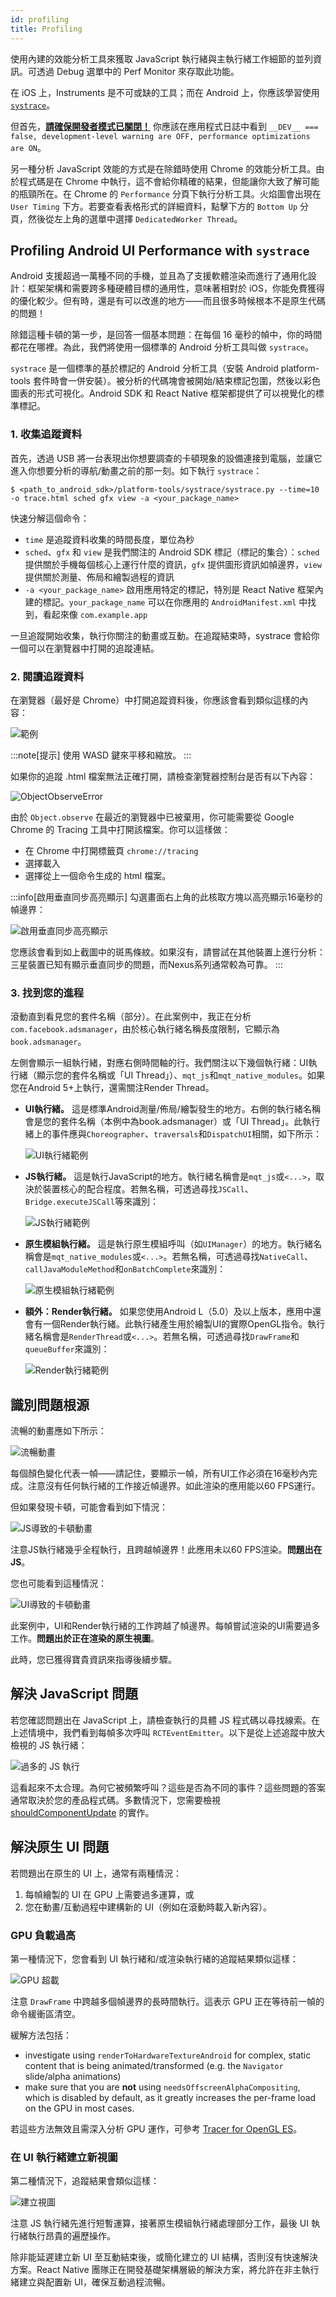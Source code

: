 ```yaml
---
id: profiling
title: Profiling
---
```


使用內建的效能分析工具來獲取 JavaScript 執行緒與主執行緒工作細節的並列資訊。可透過 Debug 選單中的 Perf Monitor 來存取此功能。

在 iOS 上，Instruments 是不可或缺的工具；而在 Android 上，你應該學習使用 [`systrace`](profiling.md#profiling-android-ui-performance-with-systrace)。

但首先，[**請確保開發者模式已關閉！**](performance.md#running-in-development-mode-devtrue) 你應該在應用程式日誌中看到 `__DEV__ === false, development-level warning are OFF, performance optimizations are ON`。

另一種分析 JavaScript 效能的方式是在除錯時使用 Chrome 的效能分析工具。由於程式碼是在 Chrome 中執行，這不會給你精確的結果，但能讓你大致了解可能的瓶頸所在。在 Chrome 的 `Performance` 分頁下執行分析工具。火焰圖會出現在 `User Timing` 下方。若要查看表格形式的詳細資料，點擊下方的 `Bottom Up` 分頁，然後從左上角的選單中選擇 `DedicatedWorker Thread`。

## Profiling Android UI Performance with `systrace`

Android 支援超過一萬種不同的手機，並且為了支援軟體渲染而進行了通用化設計：框架架構和需要跨多種硬體目標的通用性，意味著相對於 iOS，你能免費獲得的優化較少。但有時，還是有可以改進的地方——而且很多時候根本不是原生代碼的問題！

除錯這種卡頓的第一步，是回答一個基本問題：在每個 16 毫秒的幀中，你的時間都花在哪裡。為此，我們將使用一個標準的 Android 分析工具叫做 `systrace`。

`systrace` 是一個標準的基於標記的 Android 分析工具（安裝 Android platform-tools 套件時會一併安裝）。被分析的代碼塊會被開始/結束標記包圍，然後以彩色圖表的形式可視化。Android SDK 和 React Native 框架都提供了可以視覺化的標準標記。

### 1. 收集追蹤資料

首先，透過 USB 將一台表現出你想要調查的卡頓現象的設備連接到電腦，並讓它進入你想要分析的導航/動畫之前的那一刻。如下執行 `systrace`：

```shell
$ <path_to_android_sdk>/platform-tools/systrace/systrace.py --time=10 -o trace.html sched gfx view -a <your_package_name>
```

快速分解這個命令：

- `time` 是追蹤資料收集的時間長度，單位為秒
- `sched`、`gfx` 和 `view` 是我們關注的 Android SDK 標記（標記的集合）：`sched` 提供關於手機每個核心上運行什麼的資訊，`gfx` 提供圖形資訊如幀邊界，`view` 提供關於測量、佈局和繪製過程的資訊
- `-a <your_package_name>` 啟用應用特定的標記，特別是 React Native 框架內建的標記。`your_package_name` 可以在你應用的 `AndroidManifest.xml` 中找到，看起來像 `com.example.app`

一旦追蹤開始收集，執行你關注的動畫或互動。在追蹤結束時，systrace 會給你一個可以在瀏覽器中打開的追蹤連結。

### 2. 閱讀追蹤資料

在瀏覽器（最好是 Chrome）中打開追蹤資料後，你應該會看到類似這樣的內容：

![範例](/docs/assets/SystraceExample.png)

:::note[提示]
使用 WASD 鍵來平移和縮放。
:::

如果你的追蹤 .html 檔案無法正確打開，請檢查瀏覽器控制台是否有以下內容：

![ObjectObserveError](/docs/assets/ObjectObserveError.png)

由於 `Object.observe` 在最近的瀏覽器中已被棄用，你可能需要從 Google Chrome 的 Tracing 工具中打開該檔案。你可以這樣做：

- 在 Chrome 中打開標籤頁 `chrome://tracing`
- 選擇載入
- 選擇從上一個命令生成的 html 檔案。

:::info[啟用垂直同步高亮顯示]
勾選畫面右上角的此核取方塊以高亮顯示16毫秒的幀邊界：

![啟用垂直同步高亮顯示](/docs/assets/SystraceHighlightVSync.png)

您應該會看到如上截圖中的斑馬條紋。如果沒有，請嘗試在其他裝置上進行分析：三星裝置已知有顯示垂直同步的問題，而Nexus系列通常較為可靠。
:::

### 3. 找到您的進程

滾動直到看見您的套件名稱（部分）。在此案例中，我正在分析`com.facebook.adsmanager`，由於核心執行緒名稱長度限制，它顯示為`book.adsmanager`。

左側會顯示一組執行緒，對應右側時間軸的行。我們關注以下幾個執行緒：UI執行緒（顯示您的套件名稱或「UI Thread」）、`mqt_js`和`mqt_native_modules`。如果您在Android 5+上執行，還需關注Render Thread。

- **UI執行緒。** 這是標準Android測量/佈局/繪製發生的地方。右側的執行緒名稱會是您的套件名稱（本例中為book.adsmanager）或「UI Thread」。此執行緒上的事件應與`Choreographer`、`traversals`和`DispatchUI`相關，如下所示：

  ![UI執行緒範例](/docs/assets/SystraceUIThreadExample.png)

- **JS執行緒。** 這是執行JavaScript的地方。執行緒名稱會是`mqt_js`或`<...>`，取決於裝置核心的配合程度。若無名稱，可透過尋找`JSCall`、`Bridge.executeJSCall`等來識別：

  ![JS執行緒範例](/docs/assets/SystraceJSThreadExample.png)

- **原生模組執行緒。** 這是執行原生模組呼叫（如`UIManager`）的地方。執行緒名稱會是`mqt_native_modules`或`<...>`。若無名稱，可透過尋找`NativeCall`、`callJavaModuleMethod`和`onBatchComplete`來識別：

  ![原生模組執行緒範例](/docs/assets/SystraceNativeModulesThreadExample.png)

- **額外：Render執行緒。** 如果您使用Android L（5.0）及以上版本，應用中還會有一個Render執行緒。此執行緒產生用於繪製UI的實際OpenGL指令。執行緒名稱會是`RenderThread`或`<...>`。若無名稱，可透過尋找`DrawFrame`和`queueBuffer`來識別：

  ![Render執行緒範例](/docs/assets/SystraceRenderThreadExample.png)

## 識別問題根源

流暢的動畫應如下所示：

![流暢動畫](/docs/assets/SystraceWellBehaved.png)

每個顏色變化代表一幀——請記住，要顯示一幀，所有UI工作必須在16毫秒內完成。注意沒有任何執行緒的工作接近幀邊界。如此渲染的應用能以60 FPS運行。

但如果發現卡頓，可能會看到如下情況：

![JS導致的卡頓動畫](/docs/assets/SystraceBadJS.png)

注意JS執行緒幾乎全程執行，且跨越幀邊界！此應用未以60 FPS渲染。**問題出在JS**。

您也可能看到這種情況：

![UI導致的卡頓動畫](/docs/assets/SystraceBadUI.png)

此案例中，UI和Render執行緒的工作跨越了幀邊界。每幀嘗試渲染的UI需要過多工作。**問題出於正在渲染的原生視圖**。

此時，您已獲得寶貴資訊來指導後續步驟。

## 解決 JavaScript 問題

若您確認問題出在 JavaScript 上，請檢查執行的具體 JS 程式碼以尋找線索。在上述情境中，我們看到每幀多次呼叫 `RCTEventEmitter`。以下是從上述追蹤中放大檢視的 JS 執行緒：

![過多的 JS 執行](/docs/assets/SystraceBadJS2.png)

這看起來不太合理。為何它被頻繁呼叫？這些是否為不同的事件？這些問題的答案通常取決於您的產品程式碼。多數情況下，您需要檢視 [shouldComponentUpdate](https://reactjs.org/docs/react-component.html#shouldcomponentupdate) 的實作。

## 解決原生 UI 問題

若問題出在原生的 UI 上，通常有兩種情況：

1. 每幀繪製的 UI 在 GPU 上需要過多運算，或
2. 您在動畫/互動過程中建構新的 UI（例如在滾動時載入新內容）。

### GPU 負載過高

第一種情況下，您會看到 UI 執行緒和/或渲染執行緒的追蹤結果類似這樣：

![GPU 超載](/docs/assets/SystraceBadUI.png)

注意 `DrawFrame` 中跨越多個幀邊界的長時間執行。這表示 GPU 正在等待前一幀的命令緩衝區清空。

緩解方法包括：

- investigate using `renderToHardwareTextureAndroid` for complex, static content that is being animated/transformed (e.g. the `Navigator` slide/alpha animations)
- make sure that you are **not** using `needsOffscreenAlphaCompositing`, which is disabled by default, as it greatly increases the per-frame load on the GPU in most cases.

若這些方法無效且需深入分析 GPU 運作，可參考 [Tracer for OpenGL ES](http://www.androiddocs.com/tools/help/gltracer.html)。

### 在 UI 執行緒建立新視圖

第二種情況下，追蹤結果會類似這樣：

![建立視圖](/docs/assets/SystraceBadCreateUI.png)

注意 JS 執行緒先進行短暫運算，接著原生模組執行緒處理部分工作，最後 UI 執行緒執行昂貴的遍歷操作。

除非能延遲建立新 UI 至互動結束後，或簡化建立的 UI 結構，否則沒有快速解決方案。React Native 團隊正在開發基礎架構層級的解決方案，將允許在非主執行緒建立與配置新 UI，確保互動過程流暢。